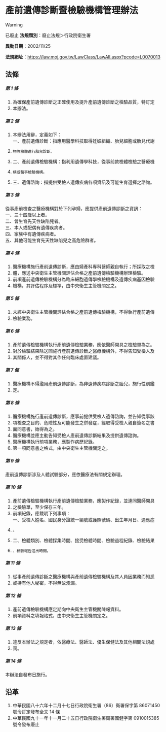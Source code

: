 # 產前遺傳診斷暨檢驗機構管理辦法


> [!WARNING]
> 已廢止
**法規類別**：廢止法規＞行政院衛生署

**異動日期**：2002/11/25  

**法規網址**：https://law.moj.gov.tw/LawClass/LawAll.aspx?pcode=L0070013



## 法條
##### 第 1 條
1. 為確保產前遺傳診斷之正確使用及提升產前遺傳診斷之檢驗品質，特訂定
1. 本辦法。

##### 第 2 條
1. 本辦法用辭，定義如下：  
一、產前遺傳診斷：指應用醫學科技取得妊娠組織、胎兒細胞或胎兒代謝
1.     物等檢體進行胎兒診斷。
1. 二、產前遺傳檢驗機構：指利用遺傳學科技，從事前款檢體檢驗之醫療機
1.     構或醫事檢驗機構。
1. 三、遺傳諮詢：指提供受檢人遺傳疾病各項資訊及可能生育選擇之諮詢。

##### 第 3 條
從事產前檢查之醫療機構對於下列孕婦，應提供產前遺傳診斷之資訊：  
一、三十四歲以上者。  
二、曾生育先天性缺陷兒者。  
三、本人或配偶有遺傳疾病者。  
四、家族中有遺傳疾病者。  
五、其他可能生育先天性缺陷兒之高危險群者。

##### 第 4 條
1. 醫療機構施行產前遺傳診斷，應由婦產科專科醫師親自執行；所採取之檢
1. 體，應送中央衛生主管機關評估合格之產前遺傳檢驗機構辦理檢驗。
1. 前項產前遺傳檢驗機構分為臨床細胞遺傳學檢驗機構及遺傳疾病基因檢驗
1. 機構，其評估程序及標準，由中央衛生主管機關定之。

##### 第 5 條
1. 未經中央衛生主管機關評估合格之產前遺傳檢驗機構，不得執行產前遺傳
1. 檢驗業務。

##### 第 6 條
1. 產前遺傳檢驗機構執行產前遺傳檢驗業務，應依醫師開具之檢驗單為之。
1. 對於檢驗結果除送回施行產前遺傳診斷之醫療機構外，不得告知受檢人及
1. 其關係人，並不得對其作任何臨床處置建議。

##### 第 7 條
1. 醫療機構不得濫用產前遺傳診斷，為非遺傳疾病診斷之胎兒，施行性別鑑
1. 定。

##### 第 8 條
1. 醫療機構施行產前遺傳診斷，應事前提供受檢人遺傳諮詢，並告知從事該
1. 項檢查之目的、危險性及可能發生之併發症，經取得受檢人親自簽名之書
1. 面同意書，始得為之。
1. 醫療機構並應主動告知受檢人產前遺傳診斷結果及提供遺傳諮詢。
1. 醫療機構執行前項業務，應製作病歷紀錄。
1. 第一項同意書之格式，由中央衛生主管機關定之。

##### 第 9 條
產前遺傳診斷涉及人體試驗部分，應依醫療法有關規定辦理。

##### 第 10 條
1. 產前遺傳檢驗機構執行產前遺傳檢驗業務，應製作紀錄，並連同醫師開具
1. 之檢驗單，至少保存三年。
1. 前項紀錄，應載明下列事項：  
一、受檢人姓名、國民身分證統一編號或護照號碼、出生年月日、適應症
1.     。
1. 二、檢體類別、檢體採集時間、接受檢體時間、檢驗過程紀錄、檢驗結果
1.     、檢驗報告送出時間。

##### 第 11 條
1. 從事產前遺傳診斷之醫療機構與產前遺傳檢驗機構及其人員因業務而知悉
1. 或持有他人秘密，不得無故洩漏。

##### 第 12 條
1. 產前遺傳檢驗機構應定期向中央衛生主管機關陳報資料。
1. 前項資料之填報格式，由中央衛生主管機關定之。

##### 第 13 條
1. 違反本辦法之規定者，依醫療法、醫師法、優生保健法及其他相關法規處
1. 罰。

##### 第 14 條
本辦法自發布日施行。

## 沿革
1. 中華民國八十六年十二月十七日行政院衛生署（86）衛署保字第 86071450 號令訂定發布全文 14 條
1. 中華民國九十一年十一月二十五日行政院衛生署衛署國健字第 0910015385 號令發布廢止
